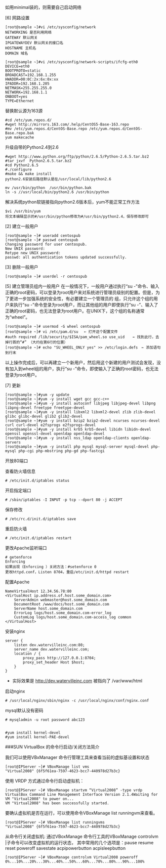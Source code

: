 如用minimal装的，则需要自己启动网络

[6] 网路设置

    [root@sample ~]#vi /etc/sysconfig/network
    NETWORKING 是否利用网络
    GATEWAY 默认网关
    IPGATEWAYDEV 默认网关的接口名
    HOSTNAME 主机名
    DOMAIN 域名

    [root@sample ~]#vi /etc/sysconfig/network-scripts/ifcfg-eth0
    DEVICE=eth0
    BOOTPROTO=static
    BROADCAST=192.168.1.255
    HWADDR=00:0C:2x:6x:0x:xx
    IPADDR=192.168.1.205
    NETMASK=255.255.255.0
    NETWORK=192.168.1.1
    ONBOOT=yes
    TYPE=Ethernet

替换默认源为163源

    #cd /etc/yum.repos.d/
    #wget http://mirrors.163.com/.help/CentOS5-Base-163.repo
    #mv /etc/yum.repos.d/CentOS-Base.repo /etc/yum.repos.d/CentOS-Base.repo.bak
    yum makecache


升级自带的Python2.4到2.6

    #wget http://www.python.org/ftp/python/2.6.5/Python-2.6.5.tar.bz2
    #tar jxvf  Python2.6.5.tar.bz2
    #cd Python2.6.5
    #./configure
    #make && make install
    python2.6安装后路径默认是在/usr/local/lib/python2.6

    mv /usr/bin/python  /usr/bin/python.bak
    ln -s //usr/local/bin/python2.6 /usr/bin/python

解决系统python软链接指向python2.6版本后，yum不能正常工作方法

    $vi /usr/bin/yum
    将文本编辑显示的#/usr/bin/python修改为#/usr/bin/python2.4，保存修改即可


[2] 建立一般用户

    [root@sample ~]# useradd centospub
    [root@sample ~]# passwd centospub
    Changing password for user centospub.
    New UNIX password:
    Retype new UNIX password:
    passwd: all authentication tokens updated successfully.

[3] 删除一般用户

    [root@sample ~]# userdel -r centospub

[5] 建立管理员组内一般用户
在一般情况下，一般用户通过执行“su -”命令、输入正确的root密码，可以登录为root用户来对系统进行管理员级别的配置。但是，为了更进一步加强系统的安全性，有必要建立一个管理员的 组，只允许这个组的用户来执行“su -”命令登录为root用户，而让其他组的用户即使执行“su -”、输入了正确的root密码，也无法登录为root用户。在UNIX下，这个组的名称通常为“wheel”。

    [root@sample ~]# usermod -G wheel centospub
    [root@sample ~]# vi /etc/pam.d/su 　← 打开这个配置文件
    #auth required /lib/security/$ISA/pam_wheel.so use_uid 　 ← 找到此行，去掉行首的“#” （大约在第6行的位置）
    [root@sample ~]# echo "SU_WHEEL_ONLY yes" >> /etc/login.defs　← 添加语句到行末

以上操作完成后，可以再建立一个新用户，然后用这个新建的用户测试会发现，没有加入到wheel组的用户，执行“su -”命令，即使输入了正确的root密码，也无法登录为root用户。

[7] 更新

    [root@sample ~]#yum -y update
    [root@sample ~]#yum -y install wget gcc gcc-c++
    [root@sample ~]#yum -y install autoconf libjpeg libjpeg-devel libpng libpng-devel freetype freetype-devel
    [root@sample ~]#yum -y install libxml2 libxml2-devel zlib zlib-devel glibc glibc-devel glib2 glib2-devel
    [root@sample ~]#yum -y install bzip2 bzip2-devel ncurses ncurses-devel curl curl-devel e2fsprogs e2fsprogs-devel
    [root@sample ~]#yum -y install krb5 krb5-devel libidn libidn-devel openssl openssl-devel openldap openldap-devel
    [root@sample ~]#yum -y install nss_ldap openldap-clients openldap-servers
    [root@sample ~]#yum -y install php mysql mysql-server mysql-devel php-mysql php-cgi php-mbstring php-gd php-fastcgi

开放80端口

查看防火墙信息

    # /etc/init.d/iptables status

开启指定端口

    # /sbin/iptables -I INPUT -p tcp --dport 80 -j ACCEPT

保存修改

    # /etc/rc.d/init.d/iptables save

重启防火墙

    # /etc/init.d/iptables restart

更改Apache监听端口

    # getenforce
    Enforcing
    如果出现（Enforcing ）关闭方法：#setenforce 0
    更改httpd.conf，Listen 8704，重启/etc/init.d/httpd restart

配置Apache

    NameVirtualHost 12.34.56.78:80
    <VirtualHost ip.address.of.host.some_domain.com>
        ServerAdmin webmaster@host.some_domain.com
        DocumentRoot /www/docs/host.some_domain.com
        ServerName host.some_domain.com
        ErrorLog logs/host.some_domain.com-error_log
        CustomLog logs/host.some_domain.com-access_log common
    </VirtualHost>

安装nginx

    server {
        listen dev.watervilleinc.com:80;
        server_name dev.watervilleinc.com;
        location / {
            proxy_pass http://127.0.0.1:8704;
            proxy_set_header Host $host;
        }
    }

* 实际效果是 http://dev.watervilleinc.com 被指向了 /var/www/html

启动nginx

    # /usr/local/nginx/sbin/nginx -c /usr/local/nginx/conf/nginx.conf

mysql默认没有密码

    # mysqladmin -u root password abc123


    #yum install kernel-devel
    #yum install kernel-PAE-devel

###SUN VirtualBox 的命令行启动/关闭方法简介

我们可以使用VBxManager 命令行管理工具来查看当前的虚拟基设置和状态

    [root@IPServer ~]# VBoxManage list vms
    "Virtual2008" {6f5f61ea-7597-4623-bcc7-440978d27b3c}

使用 VRDP 方式通过命令行启动虚拟机：

    [root@IPServer ~]# VBoxManage startvm “Virtual2008” -type vrdp
    VirtualBox Command Line Management Interface Version 2.1.4Waiting for VM "Virtual2008" to power on...
    VM "Virtual2008" has been successfully started.

要确认虚拟机是否在运行，可以使用命令VBoxManage list runningvm来查看。

    [root@IPServer ~]# VBoxManage list runningvms
    "Virtual2008" {6f5f61ea-7597-4623-bcc7-440978d27b3c}

从命令行关闭虚拟机: 通过VBoxManage 命令行工具的VBoxManage controlvm  <uuid>|<name>子命令可以改变虚拟机的运行状态，
其中常用的几个选项是：pause resume reset poweroff savestate acpipowerbutton acpisleepbutton

    [root@IPServer ~]# VBoxManage controlvm Virtual2008 poweroff
    0%...10%...20%...30%...40%...50%...60%...70%...80%...90%...100%
